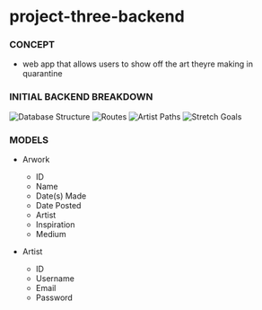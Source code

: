 # project-three-backend

### CONCEPT
* web app that allows users to show off the art theyre making in quarantine

### INITIAL BACKEND BREAKDOWN
![Database Structure](https://i.imgur.com/mODGVcb.jpg)
![Routes](https://i.imgur.com/lB9tMUL.jpg)
![Artist Paths](https://i.imgur.com/aYzrfDC.jpg)
![Stretch Goals](https://i.imgur.com/BGugDaf.jpg)

### MODELS
* Arwork
	* ID
	* Name 
	* Date(s) Made
	* Date Posted
	* Artist
	* Inspiration
	* Medium

* Artist
	* ID
	* Username
	* Email
	* Password

